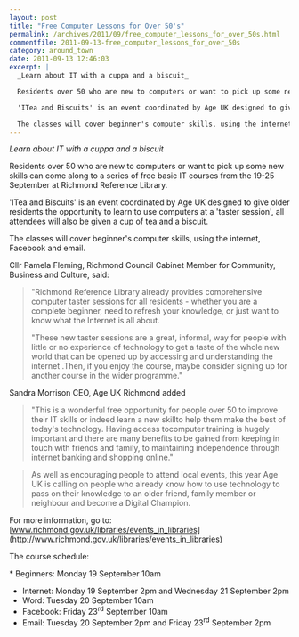 ```yaml
---
layout: post
title: "Free Computer Lessons for Over 50's"
permalink: /archives/2011/09/free_computer_lessons_for_over_50s.html
commentfile: 2011-09-13-free_computer_lessons_for_over_50s
category: around_town
date: 2011-09-13 12:46:03
excerpt: |
  _Learn about IT with a cuppa and a biscuit_

  Residents over 50 who are new to computers or want to pick up some new skills can come along to a series of free basic IT courses from the 19-25 September at Richmond Reference Library.

  'ITea and Biscuits' is an event coordinated by Age UK designed to give older residents the opportunity to learn to use computers at a 'taster session', all attendees will also be given a cup of tea and a biscuit.

  The classes will cover beginner's computer skills, using the internet, Facebook and email.
---
```


_Learn about IT with a cuppa and a biscuit_

Residents over 50 who are new to computers or want to pick up some new skills can come along to a series of free basic IT courses from the 19-25 September at Richmond Reference Library.

'ITea and Biscuits' is an event coordinated by Age UK designed to give older residents the opportunity to learn to use computers at a 'taster session', all attendees will also be given a cup of tea and a biscuit.

The classes will cover beginner's computer skills, using the internet, Facebook and email.

Cllr Pamela Fleming, Richmond Council Cabinet Member for Community, Business and Culture, said:

> "Richmond Reference Library already provides comprehensive computer taster sessions for all residents - whether you are a complete beginner, need to refresh your knowledge, or just want to know what the Internet is all about.
>
> "These new taster sessions are a great, informal, way for people with little or no experience of technology to get a taste of the whole new world that can be opened up by accessing and understanding the internet .Then, if you enjoy the course, maybe consider signing up for another course in the wider programme."

Sandra Morrison CEO, Age UK Richmond added

> "This is a wonderful free opportunity for people over 50 to improve their IT skills or indeed learn a new skillto help them make the best of today's technology. Having access tocomputer training is hugely important and there are many benefits to be gained from keeping in touch with friends and family, to maintaining independence through internet banking and shopping online."

> As well as encouraging people to attend local events, this year Age UK is calling on people who already know how to use technology to pass on their knowledge to an older friend, family member or neighbour and become a Digital Champion.

For more information, go to: [www.richmond.gov.uk/libraries/events_in_libraries](http://www.richmond.gov.uk/libraries/events_in_libraries)

The course schedule:

\* Beginners: Monday 19 September 10am

- Internet: Monday 19 September 2pm and Wednesday 21 September 2pm
- Word: Tuesday 20 September 10am
- Facebook: Friday 23<sup>rd</sup> September 10am
- Email: Tuesday 20 September 2pm and Friday 23<sup>rd</sup> September 2pm
